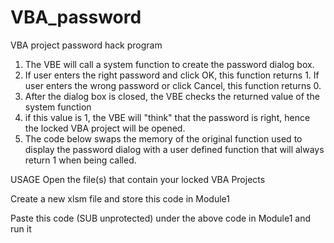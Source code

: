 # VBA_password
 
VBA project password hack program

1. The VBE will call a system function to create the password dialog box.
2. If user enters the right password and click OK, this function returns 1. If user enters the wrong password or click Cancel, this function returns 0.
3. After the dialog box is closed, the VBE checks the returned value of the system function
4. if this value is 1, the VBE will "think" that the password is right, hence the locked VBA project will be opened.
5. The code below swaps the memory of the original function used to display the password dialog with a user defined function that will always return 1 when being called.

USAGE
Open the file(s) that contain your locked VBA Projects

Create a new xlsm file and store this code in Module1

Paste this code (SUB unprotected) under the above code in Module1 and run it
